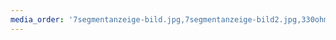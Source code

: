 ```yaml
---
media_order: '7segmentanzeige-bild.jpg,7segmentanzeige-bild2.jpg,330ohm.jpg,aktor-ansteuern.png,analogwrite.png,anweisungen-bsp.png,arduino-beschriftet.png,arduino-beschriftet.svg,arduino-ide-blink.png,arduino-lcd-klein.png,arduino-lcd.jpg,arduino-titel.jpg,arduino.jpg,Aufg-Programme-verstehen.png,bewegungsmelder-auslesen.png,bewegungsmelder-hinten.jpg,bewegungsmelder-ohne-linse.jpg,bewegungsmelder.jpg,bleistiftpoti-klein.png,bombe.mp4,break-bsp-schmal.png,break-bsp.png,cc-by-nc-sa.png,computer-problems.png,continue-bsp.png,dc-motor-klein.png,debugBsp.png,DEBUGON.png,dht-gibLuftfeuchtigkeit.png,dht-gibTemperatur.png,dht11.jpg,digitalen-sensor-auslesen.png,diode.jpg,diode2.jpg,eigene-funktion-bsp.png,eigene-funktion-demo.png,Farbauswahl-LibreOffice.png,feuchtigkeitssensor.jpg,fibonacci-sonnenblume.jpg,for-schleife-bsp.png,for-schleife-bsp.svg,for-schleife.png,funktion-lokale-variable-demo.png,gibEntfernung.png,gibLichtInProzent-Funktion.png,hoerbare-helligkeit.png,i2c-info.png,i2c-modul-beschriftet.png,i2c-modul-beschriftet.svg,i2c-modul.jpg,ide-ueberblick.png,ide.png,ir-fernbedienung-auslesen.png,ir-sensor-led-modul-gross.jpg,ir-sensor-led-modul.png,ir-sensor.jpg,istDunkel.png,istGerade.png,istPositiv.png,istPrimzahl-Block.png,joystick.jpg,jukebox2.png,l293d.jpg,lauflicht-mit-variable.png,lauflicht-ohne-variable.png,lcd-extension.PNG,lcd-im-parkhaus-v2.png,lcd-im-parkhaus.jpg,ldr-konfiguration.png,ldr-schaltsymbol.png,ldr.jpg,ldr2.jpg,led-sammlung.jpg,multimeter-gross.jpg,multimeter.jpg,neigungsschalter.jpg,neigungsschalter.png,ntc-schaltsymbol.png,ntc.jpg,openrobertalab.png,openrobertalab.svg,piezo-schaltsymbol.png,piezo-steuerung.png,piezo-summer.jpg,piezokonfiguration.png,poti-schaltsymbol.png,poti.jpg,prog-konfiguration-l293d.png,prog-motorsteuerung-l293d.png,pulsmessung-serieller-plotter.png,pulssensor.jpg,pwm-motorsteuerung.png,pwm2.png,RegressionLDR-GGB-1.png,RegressionLDR-GGB-2.png,RegressionLDR-GGB-3.png,RegressionLDR-TI-1.jpg,RegressionLDR-TI-2.jpg,RegressionLDR-TI-3.jpg,relais-klein.png,rfid-bsp.png,rfid-fehler-vgl-chararray-mit-string.png,rfid-gibAnwesenheit.png,rfid-gibID.png,rfid-konfiguration.png,rfid.jpg,rgb-led-schaltplan.png,rgb-led.jpg,schrittmotor-getriebe.jpg,schrittmotor-innen-auseinander.jpg,schrittmotor-innen.jpg,schrittmotor-steuerung.png,schrittmotor.jpg,sensor-auslesen.png,sensoren-und-aktoren.png,serialprint.png,servo-steuerung.png,servo.png,spannung-an-transistor-messen.png,SPI-three-slaves.png,steckbrett-mit-power-module-klein.png,steckbrett-mit-power-module.jpg,stoppuhr.png,stoppuhr2.png,taster.jpg,tasterkonfiguration.png,textargument.png,tmp36.jpg,transistor-schaltsymbol.png,transistor.jpg,tropfensensor.jpg,uebung-parallel-schaltplan.png,uebung-reihe-schaltplan.png,usbkabel-qn.png,wahrheitswertargument1.png,wahrheitswertargument2.png,wdh10mal.png,wenn-mache-sonst.png,wenn-sonstWenn-sonst-Bsp.png,wenn-sonstWenn-sonst-Bsp2.png,Widerstaende.jpg,zaehlschleife-analysieren.png,zahlargument1.png,zahlargument2.png,zufallszahl.png,zufallszahlengenerator.png,widerstand-bsp1.png,widerstand-bsp2.png,widerstand-schema.png,widerstandsfarben-tabelle.png,hall-a3124-lua-t.jpg,j3y-pinbelegung.png,transistor-schematisch.png,led-kerze.mp4,neigungsschalter-offen.png,eva-visualisierung.png,ampel-automat-diagramm.png,pulssensor-prinzip3.png,u-t-lineare-kennlinie.png,u-t-exponentielle-kennlinie.png,logarithmischeSkalierung.png,GGB-Suite-Regression2.png,lichtschranke.png,neigungsschalter-geschlossen.png,demo-break.mp4,GGB-Suite-Regression4.png,parkplatzschranke.png,bombe.webm,pulssensor-prinzip1.png,EinfacheVerzweigung.png,Zaehlerschleife.png,fussgaengerampel.png,pulssensor-prinzip2.png,reaktionsspiel-serial-monitor.png,AlternativeVerzweigung.png,hall-ky-035.jpg,lcd-zeichen-codierung.png,Sequenz.png,pwm-info.png,bauteilsammlung.png,uri-dreieck.png,demo-continue.mp4,el-potential.png,ir-strahlen-fernbedienung.mp4,relais-aufbau-offen.png,pwm-analog-diagramm.png,inverser-piezo-effekt.png,VerschachtelteVerzweigung.png,7segmentanzeige-schema.png,GGB-Suite-Regression3.png,ultraschall-sensor-prinzip.png,variable-speicher.png,fussgesteuerteSchleife.png,tmp36-pinbelegung.png,GGB-Suite-Regression1.png,kopfgesteuerteSchleife.png,ultraschallsensor-am-auto-qn.jpg,relais-aufbau-geschlossen.png,spannung-einlesen-programmbloecke.png,funktion-mathe-beispiele.png,istGerade-ohneKommatest.png,arduino-ide-plotter-baud.png,arduino-ide-plotter-oeffnen.png,automat-led-an-aus-boolean.png,automat-led-an-aus-int.png,automat-led-an-aus-int-const.png,zustandsdiagramm-led-an-aus.png,zustandsdiagramm-schema.png,stoppuhr-digital.jpg,ssd1306-oled.jpg,ssd1306-konfiguration.png,ssd1306-zeige-text.png,ampel-automat-v2.png,ampel-automat-start.png,oled-hallowelt.png,verkaufsautomat-zustandsdiagramm.png,automat-aufzug.png,aufzug-skizze.png,zaehlschleifen-fuer-mathematik.png,hall-digital-ky-003.jpg,hall-digital-hysterese.png,hall-an-fahrrad.png,rgb-blau.png,rgb-gruen.png,rgb-lila.png,rgb-rot.png,rgb-tuerkis.png,rgb-orange.png,rgb-rot-code.png,rgb-weiss.png,poti-analoger-sensor.png,poti-befehl-analoger-sensor.png,poti-befehl-vorkonfiguriert.png,poti-vorkonfiguriert.png,beschleunigungssensor-gy61-oben.jpg,beschleunigungssensor-gy61-unten.jpg,analogwerte-ruhend.png,beschleunigungsvektor.png,daemmerungsprogramm-eva.png,daemmerungsschaltung-eva.png,StruktogrammFunktion.png,Struktogramm-Variablenverwendung.png,ldr-an-arduino-steckplatine.png,taster-an-arduino-steckplatine.png'
---
```


